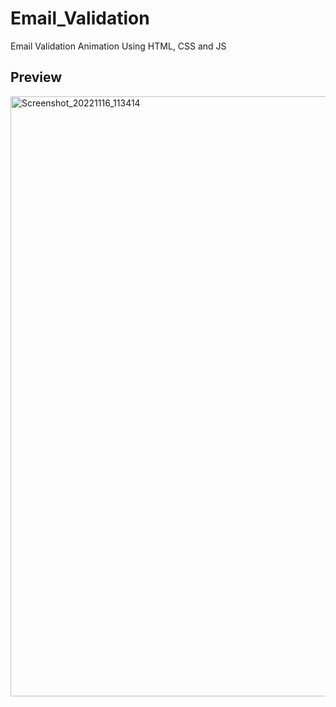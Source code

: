 # Email_Validation
Email Validation Animation Using HTML, CSS and JS

## Preview
<img width="960" alt="Screenshot_20221116_113414" src="https://user-images.githubusercontent.com/59678435/202098161-4bfe4a88-2e10-445f-aa3d-9f5891349242.png">
